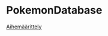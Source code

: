 <h1>PokemonDatabase</h1>

[Aihemäärittely](https://github.com/rpulkka/PokemonDatabase/blob/master/documentation/aihemaarittely.md)<br/>
